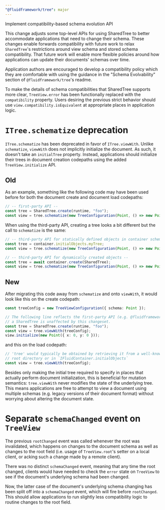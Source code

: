 ```yaml
---
"@fluidframework/tree": major
---
```


Implement compatibility-based schema evolution API

This change adjusts some top-level APIs for using SharedTree to better accommodate applications that need to change their schema.
These changes enable forwards compatibility with future work to relax `SharedTree`'s restrictions around view schema and stored schema compatibility.
That future work will enable more flexible policies around how applications can update their documents' schemas over time.

Application authors are encouraged to develop a compatibility policy which they are comfortable with using the guidance in the
"Schema Evolvability" section of `@fluidframework/tree`'s readme.

To make the details of schema compatibilities that SharedTree supports more clear,
`TreeView.error` has been functionally replaced with the `compatibility` property.
Users desiring the previous strict behavior should use `view.compatibility.isEquivalent` at appropriate places in application logic.

# `ITree.schematize` deprecation

`ITree.schematize` has been deprecated in favor of `ITree.viewWith`.
Unlike `schematize`, `viewWith` does not implicitly initialize the document.
As such, it doesn't take an `initialTree` property.
Instead, applications should initialize their trees in document creation codepaths using the added `TreeView.initialize` API.

## Old

As an example, something like the following code may have been used before for both the document create and document load codepaths:

```typescript
// -- first-party API --
const tree = SharedTree.create(runtime, "foo");
const view = tree.schematize(new TreeConfiguration(Point, () => new Point({ x: 0, y: 0 })));
```

When using the third-party API, creating a tree looks a bit different but the call to `schematize` is the same:

```typescript
// -- third-party API for statically defined objects in container schema --
const tree = container.initialObjects.myTree;
const view = tree.schematize(new TreeConfiguration(Point, () => new Point({ x: 0, y: 0 })));

// -- third-party API for dynamically created objects --
const tree = await container.create(SharedTree);
const view = tree.schematize(new TreeConfiguration(Point, () => new Point({ x: 0, y: 0 })));
```

## New

After migrating this code away from `schematize` and onto `viewWith`, it would look like this on the create codepath:

```typescript
const treeConfig = new TreeViewConfiguration({ schema: Point });

// The following line reflects the first-party API (e.g. @fluidframework/aqueduct). If using the third-party API, obtaining
// a SharedTree is unaffected by this changeset.
const tree = SharedTree.create(runtime, "foo");
const view = tree.viewWith(treeConfig);
view.initialize(new Point({ x: 0, y: 0 }));
```

and this on the load codepath:

```typescript
// 'tree' would typically be obtained by retrieving it from a well-known location, e.g. within a `DataObject`'s
// root directory or in `IFluidContainer.initialObjects`
const view = tree.viewWith(treeConfig);
```

Besides only making the initial tree required to specify in places that actually perform document initialization, this is beneficial for mutation semantics: `tree.viewWith` never modifies the state of the underlying tree.
This means applications are free to attempt to view a document using multiple schemas (e.g. legacy versions of their document format) without worrying about altering the document state.

# Separate `schemaChanged` event on `TreeView`

The previous `rootChanged` event was called whenever the root was invalidated, which happens on changes to the document schema
as well as changes to the root field (i.e. usage of `TreeView.root`'s setter on a local client, or acking such a change made by
a remote client).

There was no distinct `schemaChanged` event, meaning that any time the root changed,
clients would have needed to check the `error` state on `TreeView` to see if the document's underlying schema had been changed.

Now, the latter case of the document's underlying schema changing has been split off into a `schemaChanged` event, which will
fire before `rootChanged`.
This should allow applications to run slightly less compatibility logic to routine changes to the root field.
